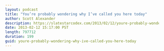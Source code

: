 ```yaml
---
layout: podcast
title: "You’re probably wondering why I’ve called you here today"
author: Scott Alexander
description: https://slatestarcodex.com/2013/02/12/youre-probably-wondering-why-ive-called-you-here-today/
date: 2013-02-12 15:17:00 PST
length: 797712
duration: 199
guid: youre-probably-wondering-why-ive-called-you-here-today
---
```

